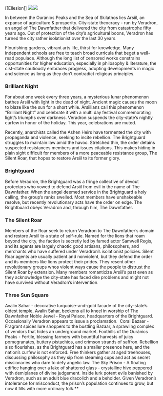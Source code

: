 [[Ellesion]]
**![](https://lh7-us.googleusercontent.com/q-44Z1XA2DMlpSFImmuncHPmwwh6rOFoMVWa3AzFZGjl5BELZmdy0e0m4taoQJmGLzYtQZLVrpFRkTvFzRc3qCNBbrddZWzyrebFkJp9a9HRpIaWIsHmO7IUa63qQo3Fmoc6ri49XZjyJbZIkKyMJ28)![](https://lh7-us.googleusercontent.com/yBJqgaiXRakUzDTrrSSmDn1GObF2kWa2-52QfPfwGBI2NjqdP1V2Bs9NDcpZ_lKAMxwmDc2vqPg4r3GWDLKB8vPK43nODnIApe7eVe82XoBrVZgtP0XnuBFmr_kBZooQj61oKVFCoxgP7poY71miGrk)**

In between the Ouránios Peaks and the Sea of Skilathos lies Arsiil, an expanse of agriculture & prosperity. City-state theocracy - run by Veradron, an angel of The Dawnfather that delivered the city from catastrophe fifty years ago. Out of protection of the city’s agricultural boons, Veradron has turned the city rather isolationist over the last 30 years. 

Flourishing gardens, vibrant arts life, thirst for knowledge. Many independent schools are free to teach broad curricula that beget a well-read populace. Although the long list of censored works constrains opportunities for higher education, especially in philosophy & literature, the cist-state cautiously embraces progress, adopting developments in magic and science as long as they don’t contradict religious principles. 

### Brilliant Night

For about one week every three years, a mysterious lunar phenomenon bathes Arsiil with light in the dead of night. Ancient magic causes the moon to blaze like the sun for a short while. Arsiilians call this phenomenon “Brilliant Night” and celebrate it with a multi day festival commemorating light’s triumphs over darkness. Veradron suspends the city-state’s nightly curfew in honor of the holiday. This year, celebrations are muted. 

Recently, anarchists called the Ashen Heirs have tormented the city with propaganda and violence, seeking to incite rebellion. The Brightguard struggles to maintain law amid the havoc. Stretched thin, the order detains suspected resistances members and issues citations. This makes hiding in plain sight difficult for members of a more peaceable resistance group, The Silent Roar, that hopes to restore Arsiil to its former glory. 

### Brightguard

Before Veradron, the Brightguard was a fringe collective of devout protectors who vowed to defend Arsiil from evil in the name of The Dawnfather. When the angel deemed service in the Brightguard a holy calling, the group’s ranks swelled. Most members have unshakeable resolve, but recently revolutionary acts have the order on edge. The Brightbuard obeys Veradron and, through him, The Dawnfather.

### The Silent Roar

Members of the Roar seek to return Veradron to The Dawnfather’s domain and restore Arsiil to a state of self-rule. Named for the lions that roam beyond the city, the faction is secretly led by famed actor Samwell Regis, and its agents are largely chaotic good artisans, philosophers, and merchants who have suffered under Veradron’s isolationist policies. Silent Roar agents are usually patient and nonviolent, but they defend the order and its members like lions protect their prides. They resent other revolutionary groups whos violent ways cause the people to distrust the Silent Roar by extension. Many members romanticize Arsiil’s past even as they acknowledge the city-state has faced dire problems and might not have survived without Veradron’s intervention. 

### Three Sun Square

Avalin Sahar - decorative turquoise-and-gold facade of the city-state’s oldest temple, Avalin Sahar, beckons all to kneel in worship of The Dawnfather
Noble Jewel - Royal Palace, headquarters of the Brightguard. Occasionally Veradron appears to issue a proclamation. 
Coral Bazaar - Fragrant spices lure shoppers to the bustling Bazaar, a sprawling complex of vendors that hides an underground market.
Foothills of the Ouránios Peaks - Fertile, blessing farmers with bountiful harvests of juicy pomegranates, buttery pistachios, and crimson strands of saffron. Rebellion also flourishes, as the Brightguard has a smaller presence here, and the nation’s curfew is not enforced. Free thinkers gather at aged treehouses, discussing philosophy as they sip from steaming cups and act as secret missionaries who dare to defy angelic law.
The Sky Prison - A floating edifice hanging over a lake of shattered glass - crystalline hive peppered with demiplanes of divine judgement. Inside lurk potent evils banished by Veradron, such as an adult blue dracolich and a beholder. Given Veradron’s  intolerance for misconduct, the prison’s population continues to grow, but now it fills with more ordinary folk.**